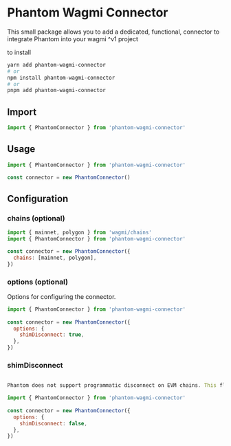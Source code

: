 # Phantom Wagmi Connector
This small package allows you to add a dedicated, functional, connector to integrate Phantom into your wagmi ^v1 project

to install
```sh
yarn add phantom-wagmi-connector
# or
npm install phantom-wagmi-connector
# or
pnpm add phantom-wagmi-connector
```

## Import
```javascript
import { PhantomConnector } from 'phantom-wagmi-connector'
```

## Usage
```javascript
import { PhantomConnector } from 'phantom-wagmi-connector'

const connector = new PhantomConnector()
```

## Configuration

### chains (optional)
```javascript
import { mainnet, polygon } from 'wagmi/chains'
import { PhantomConnector } from 'phantom-wagmi-connector'

const connector = new PhantomConnector({
  chains: [mainnet, polygon],
})
```
### options (optional)
Options for configuring the connector.

```javascript
import { PhantomConnector } from 'phantom-wagmi-connector'
 
const connector = new PhantomConnector({
  options: {
    shimDisconnect: true,
  },
})
```

### shimDisconnect
```javascript

Phantom does not support programmatic disconnect on EVM chains. This flag simulates the disconnect behavior by keeping track of connection status in storage. Defaults to true.

import { PhantomConnector } from 'phantom-wagmi-connector'
 
const connector = new PhantomConnector({
  options: {
    shimDisconnect: false,
  },
})
```